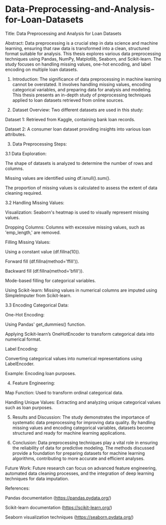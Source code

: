 # Data-Preprocessing-and-Analysis-for-Loan-Datasets
Title: Data Preprocessing and Analysis for Loan Datasets

Abstract:
Data preprocessing is a crucial step in data science and machine learning, ensuring that raw data is transformed into a clean, structured format suitable for analysis. This thesis explores various data preprocessing techniques using Pandas, NumPy, Matplotlib, Seaborn, and Scikit-learn. The study focuses on handling missing values, one-hot encoding, and label encoding on multiple loan datasets.

1. Introduction:
The significance of data preprocessing in machine learning cannot be overstated. It involves handling missing values, encoding categorical variables, and preparing data for analysis and modeling. This thesis presents an in-depth study of preprocessing techniques applied to loan datasets retrieved from online sources.

2. Dataset Overview:
Two different datasets are used in this study:

Dataset 1: Retrieved from Kaggle, containing bank loan records.

Dataset 2: A consumer loan dataset providing insights into various loan attributes.

3. Data Preprocessing Steps:

3.1 Data Exploration:

The shape of datasets is analyzed to determine the number of rows and columns.

Missing values are identified using df.isnull().sum().

The proportion of missing values is calculated to assess the extent of data cleaning required.

3.2 Handling Missing Values:

Visualization: Seaborn's heatmap is used to visually represent missing values.

Dropping Columns: Columns with excessive missing values, such as 'emp_length,' are removed.

Filling Missing Values:

Using a constant value (df.fillna(10)).

Forward fill (df.fillna(method='ffill')).

Backward fill (df.fillna(method='bfill')).

Mode-based filling for categorical variables.

Using Scikit-learn: Missing values in numerical columns are imputed using SimpleImputer from Scikit-learn.

3.3 Encoding Categorical Data:

One-Hot Encoding:

Using Pandas' get_dummies() function.

Applying Scikit-learn’s OneHotEncoder to transform categorical data into numerical format.

Label Encoding:

Converting categorical values into numerical representations using LabelEncoder.

Example: Encoding loan purposes.

4. Feature Engineering:

Map Function: Used to transform ordinal categorical data.

Handling Unique Values: Extracting and analyzing unique categorical values such as loan purposes.

5. Results and Discussion:
The study demonstrates the importance of systematic data preprocessing for improving data quality. By handling missing values and encoding categorical variables, datasets become structured and ready for machine learning applications.

6. Conclusion:
Data preprocessing techniques play a vital role in ensuring the reliability of data for predictive modeling. The methods discussed provide a foundation for preparing datasets for machine learning algorithms, contributing to more accurate and efficient analyses.

Future Work:
Future research can focus on advanced feature engineering, automated data cleaning processes, and the integration of deep learning techniques for data imputation.

References:

Pandas documentation (https://pandas.pydata.org/)

Scikit-learn documentation (https://scikit-learn.org/)

Seaborn visualization techniques (https://seaborn.pydata.org/)

